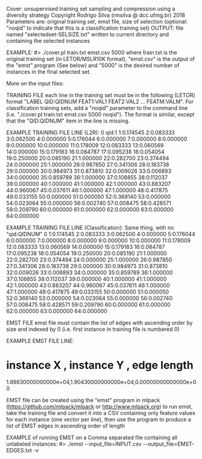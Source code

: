 Cover: unsupervised training set sampling and compression using a diversity strategy
 Copyright Rodrigo Silva (rmsilva @ dcc.ufmg.br) 2018
 Parameters are: original training set, emst file, size of selection (optional: "noqid" to indicate that this is a classification training set)
 OUTPUT: file named "selectedset-SELSIZE.txt" written to current directory and containing the selected instances
 
 EXAMPLE:
 #> ./cover.pl train.txt emst.csv 5000 
 where ẗrain.txt is the original training set (in LETOR/MSLR10K format), "emst.csv" is the output of the "emst" program (See below) and "5000" is the desired number of instances in the final selected set.

 
More on the input files:
 
 TRAINING FILE
 each line in the training set must be in the following (LETOR) format "LABEL QID:QIDNUM FEAT1:VAL1 FEAT2:VAL2 ... FEATM:VALM". For classification training sets, add a "noqid" parameter to the command line (i.e. "./cover.pl train.txt emst.csv 5000 noqid"). The format is similar, except that the "QID:QIDNUM" item in the line is missing.

 EXAMPLE TRAINING FILE LINE (L2R):
 0 qid:1 1:0.174545 2:0.083333 3:0.062500 4:0.000000 5:0.176044 6:0.000000 7:0.000000 8:0.000000 9:0.000000 10:0.000000 11:0.178009 12:0.083333 13:0.060569 14:0.000000 15:0.179183 16:0.084787 17:0.095238 18:0.054054 19:0.250000 20:0.085190 21:1.000000 22:0.282700 23:0.374494 24:0.000000 25:1.000000 26:0.987850 27:0.341306 28:0.183738 29:0.000000 30:0.984973 31:0.873810 32:0.009026 33:0.006893 34:0.000000 35:0.859789 36:1.000000 37:0.108855 38:0.112037 39:0.000000 40:1.000000 41:1.000000 42:1.000000 43:0.883207 44:0.960067 45:0.037611 46:1.000000 47:1.000000 48:0.417875 49:0.033155 50:0.000000 51:0.000050 52:0.369140 53:0.000000 54:0.023064 55:0.000000 56:0.002740 57:0.008475 58:0.428571 59:0.209790 60:0.000000 61:0.000000 62:0.000000 63:0.000000 64:0.000000

 EXAMPLE TRAINING FILE LINE (Classification): Same thing, with no "qid:QIDNUM"
 0 1:0.174545 2:0.083333 3:0.062500 4:0.000000 5:0.176044 6:0.000000 7:0.000000 8:0.000000 9:0.000000 10:0.000000 11:0.178009 12:0.083333 13:0.060569 14:0.000000 15:0.179183 16:0.084787 17:0.095238 18:0.054054 19:0.250000 20:0.085190 21:1.000000 22:0.282700 23:0.374494 24:0.000000 25:1.000000 26:0.987850 27:0.341306 28:0.183738 29:0.000000 30:0.984973 31:0.873810 32:0.009026 33:0.006893 34:0.000000 35:0.859789 36:1.000000 37:0.108855 38:0.112037 39:0.000000 40:1.000000 41:1.000000 42:1.000000 43:0.883207 44:0.960067 45:0.037611 46:1.000000 47:1.000000 48:0.417875 49:0.033155 50:0.000000 51:0.000050 52:0.369140 53:0.000000 54:0.023064 55:0.000000 56:0.002740 57:0.008475 58:0.428571 59:0.209790 60:0.000000 61:0.000000 62:0.000000 63:0.000000 64:0.000000

 EMST FILE
 emst file must contain the list of edges with ascending order by size and indexed by 0 (i.e. first instance in training file is numbered 0)

 EXAMPLE EMST FILE LINE:
 # instance X	     , instance Y	  , edge length
 1.89830000000000e+04,1.90430000000000e+04,0.00000000000000e+00

 EMST file can be created using the "emst" program in mlpack (https://github.com/mlpack/mlpack or http://www.mlpack.org)
 to run emst, take the training file and convert it into a CSV containing only feature values for each instance (one vector per line), then use the program to produce a list of EMST edges  in ascending order of length

 EXAMPLE of running EMST on a Comma separated file containing all unlabeled instances:
 #> ./emst --input_file=INPUT.csv --output_file=EMST-EDGES.txt -v
